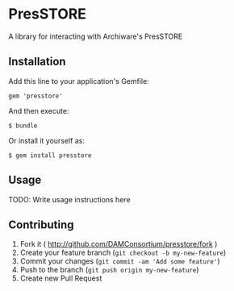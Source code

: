 # PresSTORE

A library for interacting with Archiware's PresSTORE

## Installation

Add this line to your application's Gemfile:

    gem 'presstore'

And then execute:

    $ bundle

Or install it yourself as:

    $ gem install presstore

## Usage

TODO: Write usage instructions here

## Contributing

1. Fork it ( http://github.com/DAMConsortium/presstore/fork )
2. Create your feature branch (`git checkout -b my-new-feature`)
3. Commit your changes (`git commit -am 'Add some feature'`)
4. Push to the branch (`git push origin my-new-feature`)
5. Create new Pull Request
